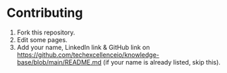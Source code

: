 # Contributing

1. Fork this repository.
2. Edit some pages.
3. Add your name, LinkedIn link & GitHub link on https://github.com/techexcellenceio/knowledge-base/blob/main/README.md (if your name is already listed, skip this).
